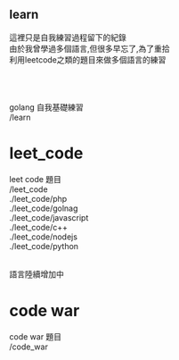 <h2>learn</h2>
這裡只是自我練習過程留下的紀錄<br>
由於我曾學過多個語言,但很多早忘了,為了重拾<br>
利用leetcode之類的題目來做多個語言的練習<br>
<br>
<br>
<br>




golang 自我基礎練習
<br>
/learn

# leet_code
leet code 題目
<br>
/leet_code
<br>
./leet_code/php
<br>
./leet_code/golnag
<br>
./leet_code/javascript
<br>
./leet_code/c++
<br>
./leet_code/nodejs
<br>
./leet_code/python
<br>
<br>

語言陸續增加中
<br>


# code war
code war 題目
<br>
/code_war
